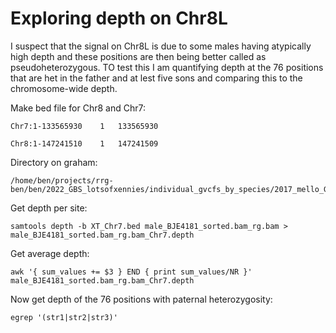 # Exploring depth on Chr8L

I suspect that the signal on Chr8L is due to some males having atypically high depth and these positions are then being better called as pseudoheterozygous. TO test this I am quantifying depth at the 76 positions that are het in the father and at lest five sons and comparing this to the chromosome-wide depth.

Make bed file for Chr8 and Chr7:
```
Chr7:1-133565930	1	133565930
```
```
Chr8:1-147241510	1	147241509
```

Directory on graham:
```
/home/ben/projects/rrg-ben/ben/2022_GBS_lotsofxennies/individual_gvcfs_by_species/2017_mello_GBS/mapped_to_XTv10_concatscaf
```
Get depth per site:
```
samtools depth -b XT_Chr7.bed male_BJE4181_sorted.bam_rg.bam > male_BJE4181_sorted.bam_rg.bam_Chr7.depth
```

Get average depth:
```
awk '{ sum_values += $3 } END { print sum_values/NR }' male_BJE4181_sorted.bam_rg.bam_Chr7.depth
```

Now get depth of the 76 positions with paternal heterozygosity:
```
egrep '(str1|str2|str3)'
```
